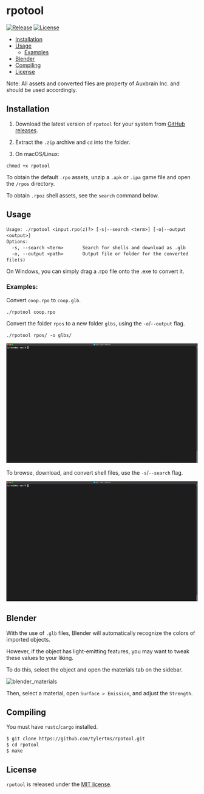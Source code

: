 # rpotool

[![Release](https://img.shields.io/github/release/tylertms/rpotool.svg?label=Release)](https://GitHub.com/tylertms/rpotool/releases/)
[![License](https://img.shields.io/badge/License-MIT-green.svg)](https://github.com/tylertms/rpotool/blob/main/LICENSE)

- [Installation](#installation)
- [Usage](#usage)
  - [Examples](#examples)
- [Blender](#blender)
- [Compiling](#compiling)
- [License](#license)

Note: All assets and converted files are property of Auxbrain Inc. and should be used accordingly.

## Installation

1. Download the latest version of `rpotool` for your system from [GitHub releases](https://github.com/tylertms/rpotool/releases).

2. Extract the `.zip` archive and `cd` into the folder.

3. On macOS/Linux:
```
chmod +x rpotool
```

To obtain the default `.rpo` assets, unzip a `.apk` or `.ipa` game file and open the `/rpos` directory.

To obtain `.rpoz` shell assets, see the `search` command below.

## Usage
```
Usage: ./rpotool <input.rpo(z)?> [-s|--search <term>] [-o|--output <output>]
Options:
  -s, --search <term>       Search for shells and download as .glb 
  -o, --output <path>       Output file or folder for the converted file(s)
```

On Windows, you can simply drag a .rpo file onto the .exe to convert it.

### Examples:

Convert `coop.rpo` to `coop.glb`.
```
./rpotool coop.rpo
```

Convert the folder `rpos` to a new folder `glbs`, using the `-o`/`--output` flag.
```
./rpotool rpos/ -o glbs/
```

![convert_demo](./demo/rpotool_convert_demo.gif)

To browse, download, and convert shell files, use the `-s`/`--search` flag.

![search_demo](./demo/rpotool_search_demo.gif)

## Blender

With the use of `.glb` files, Blender will automatically recognize the colors of imported objects.

However, if the object has light-emitting features, you may want to tweak these values to your liking.

To do this, select the object and open the materials tab on the sidebar.

![blender_materials](./demo/blender_emissive_materials.png)

Then, select a material, open `Surface > Emission`, and adjust the `Strength`.

## Compiling

You must have `rustc`/`cargo` installed.

```shell
$ git clone https://github.com/tylertms/rpotool.git
$ cd rpotool
$ make
```

## License

`rpotool` is released under the [MIT license](https://github.com/tylertms/rpotool/blob/main/LICENSE).
